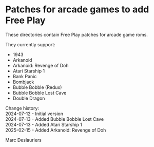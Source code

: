 # Patches for arcade games to add Free Play

These directories contain Free Play patches for arcade game roms.

They currently support:
- 1943
- Arkanoid
- Arkanoid: Revenge of Doh
- Atari Starship 1
- Bank Panic
- Bombjack
- Bubble Bobble (Redux)
- Bubble Bobble Lost Cave
- Double Dragon

Change history:  
2024-07-12 - Initial version  
2024-07-13 - Added Bubble Bobble Lost Cave  
2024-07-13 - Added Atari Starship 1  
2025-02-15 - Added Arkanoid: Revenge of Doh  

Marc Deslauriers  

